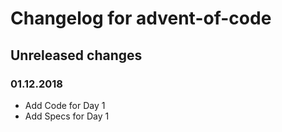 # Changelog for advent-of-code

## Unreleased changes

### 01.12.2018

* Add Code for Day 1
* Add Specs for Day 1
